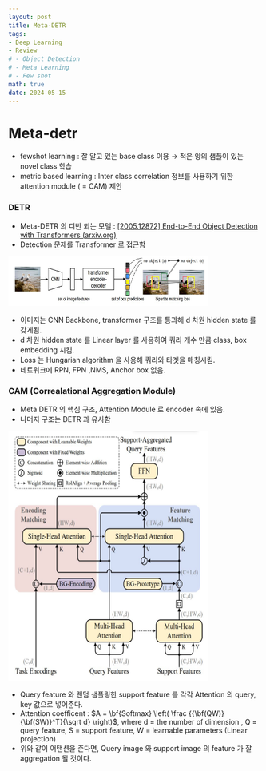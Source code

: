 ```yaml
---
layout: post
title: Meta-DETR
tags: 
- Deep Learning
- Review
# - Object Detection
# - Meta Learning
# - Few shot
math: true
date: 2024-05-15
---
```


# Meta-detr

- fewshot learning : 잘 알고 있는 base class  이용 → 적은 양의 샘플이 있는 novel class 학습
- metric based learning : Inter class correlation 정보를 사용하기 위한 attention module ( = CAM) 제안

### DETR

- Meta-DETR 의 디반 되는 모델 : [[2005.12872] End-to-End Object Detection with Transformers (arxiv.org)](https://arxiv.org/abs/2005.12872)
- Detection 문제를 Transformer 로 접근함

<img src="images\캡처.JPG (1).jpg" width="400px" height="100px"></img>

- 이미지는 CNN Backbone, transformer 구조를 통과해 d 차원 hidden state 를 갖게됨.
- d 차원 hidden state 를 Linear layer 를 사용하여 쿼리 개수 만큼 class, box embedding 시킴.
- Loss 는 Hungarian algorithm 을 사용해 쿼리와 타겟을 매칭시킴.
- 네트워크에 RPN, FPN ,NMS, Anchor box 없음.

### CAM (Correalational Aggregation Module)

- Meta DETR 의 핵심 구조, Attention Module 로 encoder 속에 있음.
- 나머지 구조는 DETR 과 유사함

<img src="images\캡처.JPG (2).jpg" width="400px" height="500px"></img>

- Query feature 와 랜덤 샘플링한 support feature 를 각각 Attention 의 query, key 값으로 넣어준다.
- Attention coefficent : $A = \bf{Softmax} \left( \frac {{\bf(QW)}{\bf(SW)}^T}{\sqrt d} \right)$, 
where d = the number of dimension , Q = query feature, S = support feature, W = learnable parameters (Linear projection)
- 위와 같이 어탠션을 준다면, Query image 와 support image 의 feature 가 잘 aggregation 될 것이다.